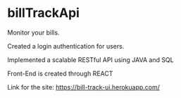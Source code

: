 # billTrackApi

Monitor your bills.

Created a login authentication for users.

Implemented a scalable RESTful API using JAVA and SQL

Front-End is created through REACT

Link for the site:
https://bill-track-ui.herokuapp.com/
